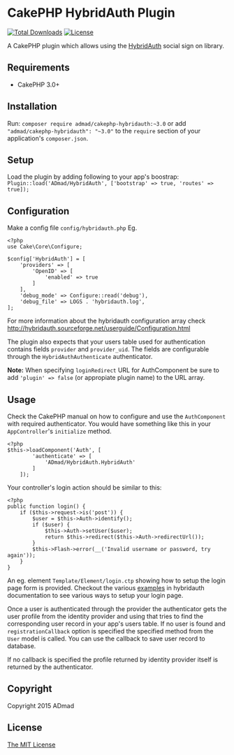 CakePHP HybridAuth Plugin
=========================

[![Total Downloads](https://poser.pugx.org/admad/cakephp-hybridauth/downloads.svg)](https://packagist.org/packages/admad/cakephp-hybridauth.png)
[![License](https://poser.pugx.org/admad/cakephp-hybridauth/license.svg)](https://packagist.org/packages/admad/cakephp-hybridauth)

A CakePHP plugin which allows using the [HybridAuth](http://hybridauth.sourceforge.net/)
social sign on library.

Requirements
------------

* CakePHP 3.0+

Installation
------------

Run: `composer require admad/cakephp-hybridauth:~3.0` or add
`"admad/cakephp-hybridauth": "~3.0"` to the `require` section of your
application's `composer.json`.

Setup
-----

Load the plugin by adding following to your app's boostrap:
`Plugin::load('ADmad/HybridAuth', ['bootstrap' => true, 'routes' => true]);`

Configuration
-------------

Make a config file `config/hybridauth.php`
Eg.

	<?php
	use Cake\Core\Configure;

	$config['HybridAuth'] = [
		'providers' => [
			'OpenID' => [
				'enabled' => true
			]
		],
		'debug_mode' => Configure::read('debug'),
		'debug_file' => LOGS . 'hybridauth.log',
	];

For more information about the hybridauth configuration array check
http://hybridauth.sourceforge.net/userguide/Configuration.html

The plugin also expects that your users table used for authentication contains
fields `provider` and `provider_uid`. The fields are configurable through the
`HybridAuthAuthenticate` authenticator.

__Note:__ When specifying `loginRedirect` URL for AuthComponent be sure to add
`'plugin' => false` (or appropiate plugin name) to the URL array.

Usage
-----
Check the CakePHP manual on how to configure and use the `AuthComponent` with
required authenticator. You would have something like this in your `AppController`'s `initialize` method.

	<?php
	$this->loadComponent('Auth', [
            'authenticate' => [
                'ADmad/HybridAuth.HybridAuth'
            ]
        ]);

Your controller's login action should be similar to this:

	<?php
	public function login() {
		if ($this->request->is('post')) {
			$user = $this->Auth->identify();
			if ($user) {
				$this->Auth->setUser($user);
				return $this->redirect($this->Auth->redirectUrl());
			}
			$this->Flash->error(__('Invalid username or password, try again'));
		}
	}

An eg. element `Template/Element/login.ctp` showing how to setup the login page
form is provided. Checkout the various
[examples](http://hybridauth.sourceforge.net/userguide/Examples_and_Demos.html)
in hybridauth documentation to see various ways to setup your login page.

Once a user is authenticated through the provider the authenticator gets the user
profile from the identity provider and using that tries to find the corresponding
user record in your app's users table. If no user is found and `registrationCallback`
option is specified the specified method from the `User` model is called. You
can use the callback to save user record to database.

If no callback is specified the profile returned by identity provider itself is
returned by the authenticator.

Copyright
---------

Copyright 2015 ADmad

License
-------

[The MIT License](http://opensource.org/licenses/mit-license.php)

